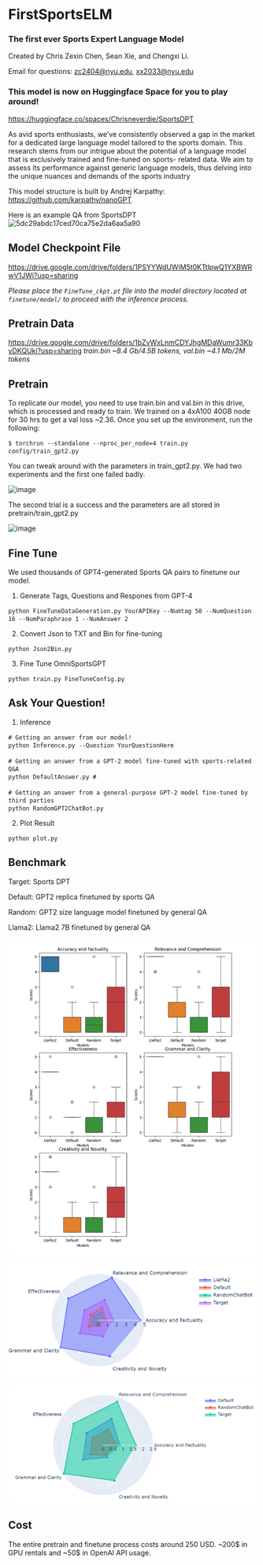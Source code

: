 # FirstSportsELM
### The first ever Sports Expert Language Model
  Created by Chris Zexin Chen, Sean Xie, and Chengxi Li.

  Email for questions: zc2404@nyu.edu, xx2033@nyu.edu

### This model is now on Huggingface Space for you to play around!
https://huggingface.co/spaces/Chrisneverdie/SportsDPT

As avid sports enthusiasts, we’ve consistently observed a gap in the market for a dedicated
large language model tailored to the sports domain. This research stems from our intrigue
about the potential of a language model that is exclusively trained and fine-tuned on sports-
related data. We aim to assess its performance against generic language models, thus delving
into the unique nuances and demands of the sports industry

This model structure is built by Andrej Karpathy: https://github.com/karpathy/nanoGPT

Here is an example QA from SportsDPT
![5dc29abdc17ced70ca75e2da6aa5a90](https://github.com/chrischenhub/FirstSportsELM/assets/99419764/db5f6287-8d4f-4c43-9843-de70f726d32b)

## Model Checkpoint File

https://drive.google.com/drive/folders/1PSYYWdUWiM5t0KTtlpwQ1YXBWRwV1JWi?usp=sharing

*Please place the `FineTune_ckpt.pt` file into the model directory located at `finetune/model/` to proceed with the inference process.*

## Pretrain Data 

https://drive.google.com/drive/folders/1bZvWxLnmCDYJhgMDaWumr33KbyDKQUki?usp=sharing
*train.bin ~8.4 Gb/4.5B tokens, val.bin ~4.1 Mb/2M tokens*


## Pretrain
To replicate our model, you need to use train.bin and val.bin in this drive, which is processed and ready to train.
We trained on a 4xA100 40GB node for 30 hrs to get a val loss ~2.36. Once you set up the environment, run the following:

```
$ torchrun --standalone --nproc_per_node=4 train.py config/train_gpt2.py
```

You can tweak around with the parameters in train_gpt2.py. We had two experiments and the first one failed badly. 

![image](https://github.com/chrischenhub/FirstSportsELM/assets/99419764/e99ee0bd-b49a-421b-808f-796ea90a3f32)

The second trial is a success and the parameters are all stored in pretrain/train_gpt2.py

![image](https://github.com/chrischenhub/FirstSportsELM/assets/99419764/fdd474ef-c11e-4ae9-af58-4c2632bfcd5b)



## Fine Tune

We used thousands of GPT4-generated Sports QA pairs to finetune our model.

1. Generate Tags, Questions and Respones from GPT-4
```
python FineTuneDataGeneration.py YourAPIKey --Numtag 50 --NumQuestion 16 --NumParaphrase 1 --NumAnswer 2
```

2. Convert Json to TXT and Bin for fine-tuning
```
python Json2Bin.py
```
3. Fine Tune OmniSportsGPT
```
python train.py FineTuneConfig.py
```

## Ask Your Question!

1. Inference

```
# Getting an answer from our model!
python Inference.py --Question YourQuestionHere  

# Getting an answer from a GPT-2 model fine-tuned with sports-related Q&A
python DefaultAnswer.py #

# Getting an answer from a general-purpose GPT-2 model fine-tuned by third parties
python RandomGPT2ChatBot.py
```

2. Plot Result
```
python plot.py
```

## Benchmark
  Target: Sports DPT
  
  Default: GPT2 replica finetuned by sports QA
  
  Random: GPT2 size language model finetuned by general QA
  
  Llama2: Llama2 7B finetuned by general QA
  
![Alt text](image-2.png)

![Alt text](image.png)

![Alt text](image-1.png)

## Cost
The entire pretrain and finetune process costs around 250 USD. ~200$ in GPU rentals and ~50$ in OpenAI API usage.
